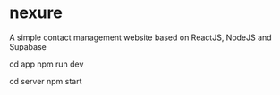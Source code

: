 # nexure
A simple contact management website based on ReactJS, NodeJS and Supabase

cd app
npm run dev

cd server
npm start

